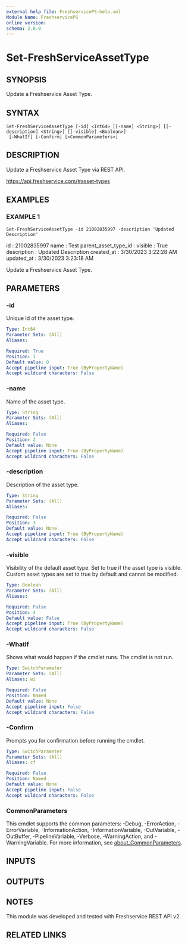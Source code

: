 ```yaml
---
external help file: FreshservicePS-help.xml
Module Name: FreshservicePS
online version:
schema: 2.0.0
---
```


# Set-FreshServiceAssetType

## SYNOPSIS
Update a Freshservice Asset Type.

## SYNTAX

```
Set-FreshServiceAssetType [-id] <Int64> [[-name] <String>] [[-description] <String>] [[-visible] <Boolean>]
 [-WhatIf] [-Confirm] [<CommonParameters>]
```

## DESCRIPTION
Update a Freshservice Asset Type via REST API.

https://api.freshservice.com/#asset-types

## EXAMPLES

### EXAMPLE 1
```
Set-FreshServiceAssetType -id 21002835997 -description 'Updated Description'
```

id                   : 21002835997
name                 : Test
parent_asset_type_id :
visible              : True
description          : Updated Description
created_at           : 3/30/2023 3:22:28 AM
updated_at           : 3/30/2023 3:23:18 AM

Update a Freshservice Asset Type.

## PARAMETERS

### -id
Unique Id of the asset type.

```yaml
Type: Int64
Parameter Sets: (All)
Aliases:

Required: True
Position: 1
Default value: 0
Accept pipeline input: True (ByPropertyName)
Accept wildcard characters: False
```

### -name
Name of the asset type.

```yaml
Type: String
Parameter Sets: (All)
Aliases:

Required: False
Position: 2
Default value: None
Accept pipeline input: True (ByPropertyName)
Accept wildcard characters: False
```

### -description
Description of the asset type.

```yaml
Type: String
Parameter Sets: (All)
Aliases:

Required: False
Position: 3
Default value: None
Accept pipeline input: True (ByPropertyName)
Accept wildcard characters: False
```

### -visible
Visibility of the default asset type.
Set to true if the asset type is visible.
Custom asset types are set to true by default and cannot be modified.

```yaml
Type: Boolean
Parameter Sets: (All)
Aliases:

Required: False
Position: 4
Default value: False
Accept pipeline input: True (ByPropertyName)
Accept wildcard characters: False
```

### -WhatIf
Shows what would happen if the cmdlet runs.
The cmdlet is not run.

```yaml
Type: SwitchParameter
Parameter Sets: (All)
Aliases: wi

Required: False
Position: Named
Default value: None
Accept pipeline input: False
Accept wildcard characters: False
```

### -Confirm
Prompts you for confirmation before running the cmdlet.

```yaml
Type: SwitchParameter
Parameter Sets: (All)
Aliases: cf

Required: False
Position: Named
Default value: None
Accept pipeline input: False
Accept wildcard characters: False
```

### CommonParameters
This cmdlet supports the common parameters: -Debug, -ErrorAction, -ErrorVariable, -InformationAction, -InformationVariable, -OutVariable, -OutBuffer, -PipelineVariable, -Verbose, -WarningAction, and -WarningVariable. For more information, see [about_CommonParameters](http://go.microsoft.com/fwlink/?LinkID=113216).

## INPUTS

## OUTPUTS

## NOTES
This module was developed and tested with Freshservice REST API v2.

## RELATED LINKS
